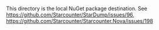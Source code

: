 This directory is the local NuGet package destination.
See https://github.com/Starcounter/StarDump/issues/96, https://github.com/Starcounter/Starcounter.Nova/issues/198
